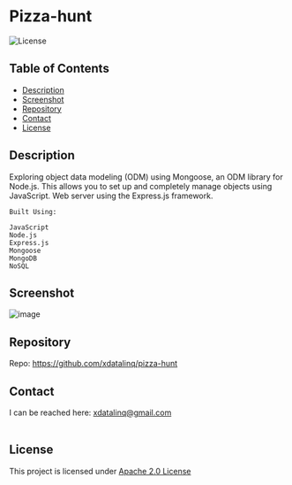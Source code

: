   # Pizza-hunt
  ![License](https://img.shields.io/badge/License-Apache_2.0-blue.svg)
  
  ## Table of Contents
  * [Description](#description)
  * [Screenshot](#screenshot)
  * [Repository](#repository)
  * [Contact](#contact)
  * [License](#license)

  ## Description
  Exploring object data modeling (ODM) using Mongoose, an ODM library for Node.js. This allows you to set up and completely manage objects using
  JavaScript. Web server using the Express.js framework.

    Built Using:

    JavaScript
    Node.js
    Express.js
    Mongoose
    MongoDB
    NoSQL

 
  ## Screenshot
  ![image](https://user-images.githubusercontent.com/89672040/215307792-bb214174-8dc6-4ced-b299-ffd123450bc9.png)
  
  ## Repository
  Repo: https://github.com/xdatalinq/pizza-hunt
  
  ## Contact
  I can be reached here: [xdatalinq@gmail.com](xdatalinq@gmail.com)
 <br></br>
    
  ## License
  This project is licensed under [Apache 2.0 License](https://opensource.org/licenses/Apache-2.0)
